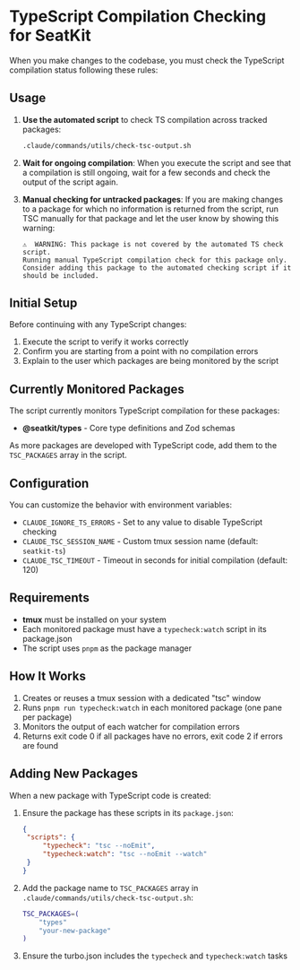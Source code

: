 # TypeScript Compilation Checking for SeatKit

When you make changes to the codebase, you must check the TypeScript compilation status following these rules:

## Usage

1. **Use the automated script** to check TS compilation across tracked packages:

   ```bash
   .claude/commands/utils/check-tsc-output.sh
   ```

2. **Wait for ongoing compilation**: When you execute the script and see that a compilation is still ongoing, wait for a few seconds and check the output of the script again.

3. **Manual checking for untracked packages**: If you are making changes to a package for which no information is returned from the script, run TSC manually for that package and let the user know by showing this warning:
   ```
   ⚠️  WARNING: This package is not covered by the automated TS check script.
   Running manual TypeScript compilation check for this package only.
   Consider adding this package to the automated checking script if it should be included.
   ```

## Initial Setup

Before continuing with any TypeScript changes:

1. Execute the script to verify it works correctly
2. Confirm you are starting from a point with no compilation errors
3. Explain to the user which packages are being monitored by the script

## Currently Monitored Packages

The script currently monitors TypeScript compilation for these packages:

- **@seatkit/types** - Core type definitions and Zod schemas

As more packages are developed with TypeScript code, add them to the `TSC_PACKAGES` array in the script.

## Configuration

You can customize the behavior with environment variables:

- `CLAUDE_IGNORE_TS_ERRORS` - Set to any value to disable TypeScript checking
- `CLAUDE_TSC_SESSION_NAME` - Custom tmux session name (default: `seatkit-ts`)
- `CLAUDE_TSC_TIMEOUT` - Timeout in seconds for initial compilation (default: 120)

## Requirements

- **tmux** must be installed on your system
- Each monitored package must have a `typecheck:watch` script in its package.json
- The script uses `pnpm` as the package manager

## How It Works

1. Creates or reuses a tmux session with a dedicated "tsc" window
2. Runs `pnpm run typecheck:watch` in each monitored package (one pane per package)
3. Monitors the output of each watcher for compilation errors
4. Returns exit code 0 if all packages have no errors, exit code 2 if errors are found

## Adding New Packages

When a new package with TypeScript code is created:

1. Ensure the package has these scripts in its `package.json`:

   ```json
   {
   	"scripts": {
   		"typecheck": "tsc --noEmit",
   		"typecheck:watch": "tsc --noEmit --watch"
   	}
   }
   ```

2. Add the package name to `TSC_PACKAGES` array in `.claude/commands/utils/check-tsc-output.sh`:

   ```bash
   TSC_PACKAGES=(
       "types"
       "your-new-package"
   )
   ```

3. Ensure the turbo.json includes the `typecheck` and `typecheck:watch` tasks
